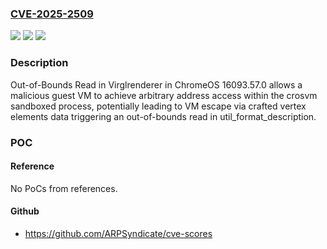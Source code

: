 ### [CVE-2025-2509](https://cve.mitre.org/cgi-bin/cvename.cgi?name=CVE-2025-2509)
![](https://img.shields.io/static/v1?label=Product&message=ChromeOS&color=blue)
![](https://img.shields.io/static/v1?label=Version&message=%3D%2016093.57.0%20&color=brighgreen)
![](https://img.shields.io/static/v1?label=Vulnerability&message=Memory%20Corruption&color=brighgreen)

### Description

Out-of-Bounds Read in Virglrenderer in ChromeOS  16093.57.0 allows a malicious guest VM to achieve arbitrary address access within the crosvm sandboxed process, potentially leading to VM escape via crafted vertex elements data triggering an out-of-bounds read in util_format_description.

### POC

#### Reference
No PoCs from references.

#### Github
- https://github.com/ARPSyndicate/cve-scores

